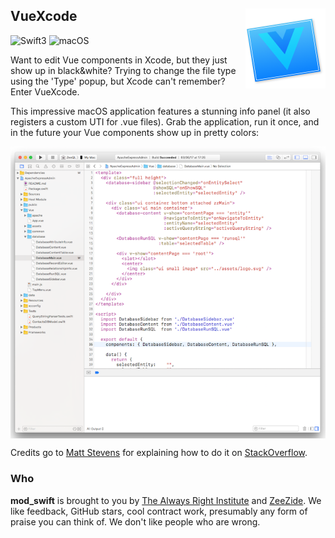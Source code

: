 <h2>VueXcode
<img src="VueXcode/Assets.xcassets/AppIcon.appiconset/VueAppIcon256.png"
     align="right" width="128" height="128" />
</h2>

![Swift3](https://img.shields.io/badge/swift-3-blue.svg)
![macOS](https://img.shields.io/badge/os-macOS-green.svg?style=flat)

Want to edit Vue components in Xcode, but they just show up in black&white?
Trying to change the file type using the 'Type' popup, 
but Xcode can't remember?
Enter VueXcode.

This impressive macOS application features a stunning info panel
(it also registers a custom UTI for .vue files).
Grab the application, run it once, and in the future your Vue components
show up in pretty colors:

<img src="assets/screenshot.png" align="center" 
     style="display: block; text-align:center "/>

Credits go to
[Matt Stevens](https://stackoverflow.com/users/22368/matt-stevens)
for explaining how to do it on
[StackOverflow](https://stackoverflow.com/questions/9050035/how-to-make-xcode-recognize-a-custom-file-extension-as-objective-c-for-syntax-hi).

### Who

**mod_swift** is brought to you by
[The Always Right Institute](http://www.alwaysrightinstitute.com)
and
[ZeeZide](http://zeezide.de).
We like feedback, GitHub stars, cool contract work,
presumably any form of praise you can think of.
We don't like people who are wrong.

